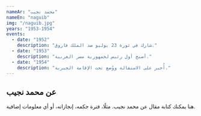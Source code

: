 ```yaml
---
nameAr: "محمد نجيب"
nameEn: "naguib"
img: "/naguib.jpg"
years: "1953-1954"
events:
  - date: "1952"
    description: "شارك في ثورة 23 يوليو ضد الملك فاروق."
  - date: "1953"
    description: "أصبح أول رئيس لجمهورية مصر العربية."
  - date: "1954"
    description: "أُجبر على الاستقالة ووُضع تحت الإقامة الجبرية."
---
```


## عن محمد نجيب
هنا يمكنك كتابة مقال عن محمد نجيب. مثلًا، فترة حكمه، إنجازاته، أو أي معلومات إضافية.
